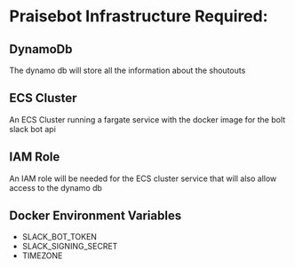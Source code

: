 # Praisebot Infrastructure Required:

## DynamoDb
The dynamo db will store all the information about the shoutouts


## ECS Cluster
An ECS Cluster running a fargate service with the docker image for the bolt slack bot api


## IAM Role
An IAM role will be needed for the ECS cluster service that will also allow access to the dynamo db

## Docker Environment Variables
- SLACK_BOT_TOKEN
- SLACK_SIGNING_SECRET
- TIMEZONE
